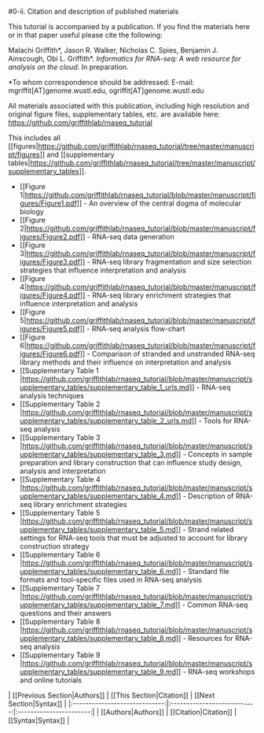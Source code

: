 #0-ii. Citation and description of published materials

This tutorial is accompanied by a publication.  If you find the materials here or in that paper useful please cite the following:

Malachi Griffith\*, Jason R. Walker, Nicholas C. Spies, Benjamin J. Ainscough, Obi L. Griffith\*. *Informatics for RNA-seq: A web resource for analysis on the cloud*. In preparation.

\*To whom correspondence should be addressed: 
E-mail: mgriffit[AT]genome.wustl.edu, ogriffit[AT]genome.wustl.edu

All materials associated with this publication, including high resolution and original figure files, supplementary tables, etc. are available here: https://github.com/griffithlab/rnaseq_tutorial

This includes all [[figures|https://github.com/griffithlab/rnaseq_tutorial/tree/master/manuscript/figures]] and [[supplementary tables|https://github.com/griffithlab/rnaseq_tutorial/tree/master/manuscript/supplementary_tables]].

- [[Figure 1|https://github.com/griffithlab/rnaseq_tutorial/blob/master/manuscript/figures/Figure1.pdf]] - An overview of the central dogma of molecular biology
- [[Figure 2|https://github.com/griffithlab/rnaseq_tutorial/blob/master/manuscript/figures/Figure2.pdf]] - RNA-seq data generation
- [[Figure 3|https://github.com/griffithlab/rnaseq_tutorial/blob/master/manuscript/figures/Figure3.pdf]] - RNA-seq library fragmentation and size selection strategies that influence interpretation and analysis
- [[Figure 4|https://github.com/griffithlab/rnaseq_tutorial/blob/master/manuscript/figures/Figure4.pdf]] - RNA-seq library enrichment strategies that influence interpretation and analysis
- [[Figure 5|https://github.com/griffithlab/rnaseq_tutorial/blob/master/manuscript/figures/Figure5.pdf]] - RNA-seq analysis flow-chart
- [[Figure 6|https://github.com/griffithlab/rnaseq_tutorial/blob/master/manuscript/figures/Figure6.pdf]] - Comparison of stranded and unstranded RNA-seq library methods and their influence on interpretation and analysis
- [[Supplementary Table 1 |https://github.com/griffithlab/rnaseq_tutorial/blob/master/manuscript/supplementary_tables/supplementary_table_1_urls.md]] - RNA-seq analysis techniques
- [[Supplementary Table 2 |https://github.com/griffithlab/rnaseq_tutorial/blob/master/manuscript/supplementary_tables/supplementary_table_2_urls.md]] - Tools for RNA-seq analysis
- [[Supplementary Table 3 |https://github.com/griffithlab/rnaseq_tutorial/blob/master/manuscript/supplementary_tables/supplementary_table_3.md]] - Concepts in sample preparation and library construction that can influence study design, analysis and interpretation
- [[Supplementary Table 4 |https://github.com/griffithlab/rnaseq_tutorial/blob/master/manuscript/supplementary_tables/supplementary_table_4.md]] - Description of RNA-seq library enrichment strategies
- [[Supplementary Table 5 |https://github.com/griffithlab/rnaseq_tutorial/blob/master/manuscript/supplementary_tables/supplementary_table_5.md]] - Strand related settings for RNA-seq tools that must be adjusted to account for library construction strategy
- [[Supplementary Table 6 |https://github.com/griffithlab/rnaseq_tutorial/blob/master/manuscript/supplementary_tables/supplementary_table_6.md]] - Standard file formats and tool-specific files used in RNA-seq analysis
- [[Supplementary Table 7 |https://github.com/griffithlab/rnaseq_tutorial/blob/master/manuscript/supplementary_tables/supplementary_table_7.md]] - Common RNA-seq questions and their answers
- [[Supplementary Table 8 |https://github.com/griffithlab/rnaseq_tutorial/blob/master/manuscript/supplementary_tables/supplementary_table_8.md]] - Resources for RNA-seq analysis
- [[Supplementary Table 9 |https://github.com/griffithlab/rnaseq_tutorial/blob/master/manuscript/supplementary_tables/supplementary_table_9.md]] - RNA-seq workshops and online tutorials


| [[Previous Section|Authors]]  | [[This Section|Citation]]   | [[Next Section|Syntax]] |
|:-----------------------------:|:---------------------------:|:-----------------------:|
| [[Authors|Authors]]           | [[Citation|Citation]]       | [[Syntax|Syntax]]       |
